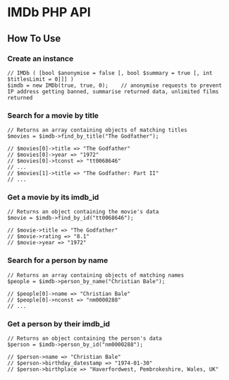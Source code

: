 # IMDb PHP API

## How To Use

### Create an instance

    // IMDb ( [bool $anonymise = false [, bool $summary = true [, int $titlesLimit = 0]]] )
    $imdb = new IMDb(true, true, 0);	// anonymise requests to prevent IP address getting banned, summarise returned data, unlimited films returned


### Search for a movie by title

    // Returns an array containing objects of matching titles
    $movies = $imdb->find_by_title("The Godfather"); 
    
    // $movies[0]->title => "The Godfather"
    // $movies[0]->year => "1972"
    // $movies[0]->tconst => "tt0068646"
    // ... 
    // $movies[1]->title => "The Godfather: Part II"
    // ...

### Get a movie by its imdb_id

    // Returns an object containing the movie's data
    $movie = $imdb->find_by_id("tt0068646");

    // $movie->title => "The Godfather"
    // $movie->rating => "8.1"
    // $movie->year => "1972"

### Search for a person by name

    // Returns an array containing objects of matching names
    $people = $imdb->person_by_name("Christian Bale"); 
    
    // $people[0]->name => "Christian Bale"
    // $people[0]->nconst => "nm0000288"
    // ... 

### Get a person by their imdb_id

    // Returns an object containing the person's data
    $person = $imdb->person_by_id("nm0000288");

    // $person->name => "Christian Bale"
    // $person->birthday_datestamp => "1974-01-30"
    // $person->birthplace => "Haverfordwest, Pembrokeshire, Wales, UK"